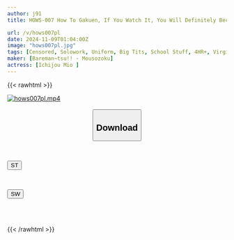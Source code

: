 ```yaml
---
author: j91
title: HOWS-007 How To Gakuen, If You Watch It, You Will Definitely Become Good At Sex. This Is A Textbook AV [Virgin Graduation Edition ~ Must-see For Beginners Who Are Not Confident In Sex ~] Mio Ichijo

url: /v/hows007pl
date: 2024-11-09T01:04:00Z
image: "hows007pl.jpg"
tags: [Censored, Solowork, Uniform, Big Tits, School Stuff, 4HR+, Virgin Man, How To	]
maker: [Bareman~tsu!! - Mousozoku]
actress: [Ichijou Mio ]
---
```



{{< rawhtml >}}

<div class="video" data-videoid="LQP7w6aXkeH7PO">
    <a href="javascript:;">
        <img src="/v/hows007pl/hows007pl.jpg" width="WIDTH" height="HEIGHT" alt="hows007pl.mp4" loading="lazy">
    </a>
</div>

<script type="text/javascript" src="https://j91.asia/asset/on-demand-st.js"></script>

<br>
  <link rel="stylesheet" href="https://j91.asia/asset/bs5.css">
  
  <center>
  <button class="btn btn-primary" type="button" data-bs-toggle="collapse" data-bs-target=".multi-collapse" aria-expanded="false" aria-controls="multiCollapseExample1 multiCollapseExample2"><h2>Download</h2></button></center>
</p>
<div class="row">
  <div class="col">
    <div class="collapse multi-collapse" id="multiCollapseExample1">
      <div class="card card-body">
	      	      <br>
<div class="buttons">  
<p><a href="/v/hows007pl/st.html" target="_blank"><button class="btn-hover color-3"><i class="fa fa-download"></i> ST</button></a></p></div>
    </div>
  </div>
</div>
  <div class="col">
    <div class="collapse multi-collapse" id="multiCollapseExample2">
      <div class="card card-body">
	      <br>
<div class="buttons">
<p><a href="/v/hows007pl/sw.html" target="_blank"><button class="btn-hover color-2"><i class="fa fa-download"></i> SW</button></a></p></div>
<br><br>
      </div>
    </div>
  </div>
</div>

{{< /rawhtml >}}
